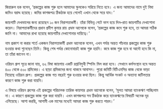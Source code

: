 জিয়ারুল হক বলেন, ‘প্রকল্পের কাজ শুরু হলে আমাদের স্কুলকেও সরিয়ে নিতে হবে। এ জন্য আমাদের নামে দুই বিঘা জমিও বরাদ্দ হয়েছে। জমির কাগজপত্র ঠিকঠাক হয়ে গেলেই এখান থেকে সরে যাব।’

জায়গাটি দেখভালের জন্য রয়েছেন ১০ জন নিরাপত্তাকর্মী। তাঁরা বিভিন্ন গেটে ভাগ হয়ে দিন–রাত জায়গাটির দেখাশোনা করেন। নিরাপত্তাকর্মীদের প্রধান প্রদীপ কুমার রায় *প্রথম আলো*কে বলেন, ‘প্রকল্পের কাজ কবে শুরু হবে, তা আমরা সঠিক জানি না। আমাদের রাখা হয়েছে জায়গাটির দেখাশোনার দায়িত্বে।’

নাম প্রকাশ না করার শর্তে একজন নিরাপত্তাকর্মী *প্রথম আলো*কে বলেন, এখন পর্যন্ত অন্তত পাঁচবার প্রকল্পের কাজ শুরু হওয়ার কথা শুনেছেন তিনি। কিন্তু শেষ পর্যন্ত কোনোবারই কাজ শুরু হয়নি। কবে কাজ শুরু হবে বা আদৌ হবে কি না, তা তাঁরা জানেন না।

ওরিয়ন গ্রুপ সূত্রে জানা যায়, ৬২ বিঘা জায়গায় একটি রপ্তানিমুখী স্পিনিং মিল করা হবে। সেখানে কর্মসংস্থান হবে অন্তত ৪০০ থেকে ৫০০ শ্রমিকের। এ ছাড়া শ্রমিকদের জন্য থাকবে আবাসন। পুরো জমিটি বিটিএমসির কাজ থেকে ভাড়া নিয়েছে ওয়িরন গ্রুপ। প্রকল্পের কাজ গত বছরই শুরু হওয়ার কথা ছিল। কিন্তু আর্থিক সংকট ও অন্যান্য জটিলতার কারণে কাজ শুরু করা যায়নি।

এ বিষয়ে ওরিয়ন গ্রুপের এই প্রকল্পের পরিচালক তারিক কায়সার *প্রথম আলো*কে বলেন, ‘মূলত আমরা ব্যাংকঋণ পাচ্ছিলাম না। এ কারণে প্রকল্পের কাজ শুরু করা যায়নি। এখন কাগজপত্র সব ঠিকঠাক করে ব্যাংকঋণের বিষয়টি অনেক দূর এগিয়েছে। আশা করছি, আগামী এক মাসের মধ্যেই আমরা কাজ শুরু করতে পারব।’

